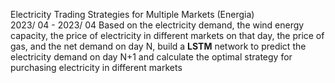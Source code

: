 Electricity Trading Strategies for Multiple Markets (Energia)                            
2023/ 04 - 2023/ 04
Based on the electricity demand, the wind energy capacity, the price of electricity in different markets on that day, the price of gas, and the net demand on day N, build a **LSTM** network to predict the electricity demand on day N+1 and calculate the optimal strategy for purchasing electricity in different markets
